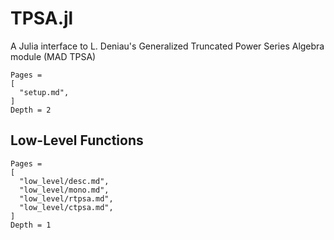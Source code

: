 # TPSA.jl

A Julia interface to L. Deniau's Generalized Truncated Power Series Algebra module (MAD TPSA)

```@contents
Pages = 
[
  "setup.md",
]
Depth = 2
```

## Low-Level Functions
```@contents
Pages = 
[
  "low_level/desc.md",
  "low_level/mono.md",
  "low_level/rtpsa.md",
  "low_level/ctpsa.md",
]
Depth = 1
```
